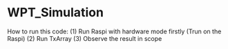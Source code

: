 # WPT_Simulation
How to run this code:
(1) Run Raspi with hardware mode firstly (Trun on the Raspi)
(2) Run TxArray
(3) Observe the result in scope
